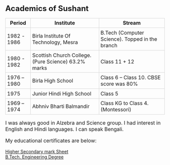 # Academics of Sushant

<!-- | Period | Institute | Stream  |
| :---  |   :---   |      :----  |
| 1982 - 1986 | Birla Institute Of Technology, Mesra | B.Tech ( Computer Science ). Topped in the branch  |
| 1980 - 1982 | Scottish Church College | Class 11 + 12. (Pure Science) 63.2% marks  |
| 1976 – 1980 | Birla High School | Class 6 – Class 10. CBSE score was 80% |
| 1975 | Junior Hindi High School | Class 5 |
| 1969 – 1974 | Abhniv Bharti Balmandir | Class KG to Class 4. (Montessori) | -->
<table>
    <tr>
        <th>Period</th>
        <th>Institute</th>
        <th>Stream</th>
    </tr>
    <tr>
        <td>1982 - 1986</td>
        <td>Birla Institute Of Technology, Mesra</td>
        <td> B.Tech (Computer Science). Topped in the branch</td>
    </tr>
    <tr>
        <td>1980 - 1982</td>
        <td>Scottish Church College. (Pure Science) 63.2% marks</td>
        <td>Class 11 + 12</td>
    </tr>
    <tr>
        <td>1976 – 1980</td>
        <td>Birla High School</td>
        <td>Class 6 – Class 10. CBSE score was 80%</td>
    </tr>
    <tr>
        <td>1975</td>
        <td>Junior Hindi High School</td>
        <td>Class 5</td>
    </tr>
    <tr>
        <td>1969 – 1974</td>
        <td>Abhniv Bharti Balmandir</td>
        <td> Class KG to Class 4. (Montessori)</td>
    </tr>
</table>

I was always good in Alzebra and Science group. I had interest in English and Hindi languages. I can speak Bengali.

My educational certificates are below:
<div><a target='_blank' href='/static/documents/sushant-agrawal-higher-secondary-mark-sheet.pdf'>Higher Secondary mark Sheet</a></div>
<div><a target='_blank' href='/static/documents/susantagrawal_engineering-degree.pdf'>B.Tech. Engineering Degree</a></div>

<style>
    table {
        border-collapse: collapse;
        /* width:90%; */
    }


    td, th {
        border: 1px solid lightGrey;    
        padding: 0.3rem;
        /* margin:1rem; */
    }
    td {
        font-size: 1.0rem;
    }
    p {
        font-size: 1rem;
    }
    h1 {
        font-size: 1.5rem;
    }
</style>